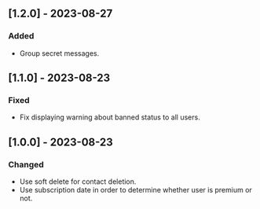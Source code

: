 ## [1.2.0] - 2023-08-27

### Added

- Group secret messages.

## [1.1.0] - 2023-08-23

### Fixed

- Fix displaying warning about banned status to all users.

## [1.0.0] - 2023-08-23

### Changed

- Use soft delete for contact deletion.
- Use subscription date in order to determine whether user is premium or not.
